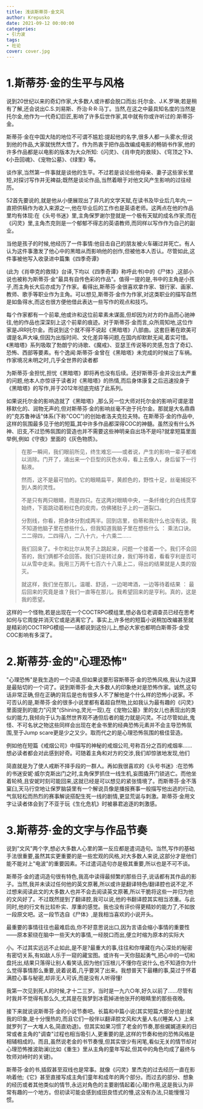 ```yaml
---
title: 浅谈斯蒂芬·金文风
author: Krepusko
date: 2021-09-12 00:00:00
categories: 
- 引力波
tags:
- 社论
cover: cover.jpg
---
```


# 1.斯蒂芬·金的生平与风格

说到20世纪以来的奇幻作家,大多数人或许都会脱口而出:托尔金、J.K.罗琳;若是稍有了解,还会说出C.S.刘易斯、乔治·R·R·马丁。当然,在这之中最具知名度的当然是托尔金,他作为一代奇幻巨匠,影响了许多后世作家,其中就有你或许听过的:斯蒂芬·金。

斯蒂芬·金在中国大陆的地位不可谓不尴尬:提起他的名字,很多人都一头雾水;但说到他的作品,大家就恍然大悟了。作为热衷于把作品改编成电影的畅销书作家,他的许多作品都是以电影的版本为大众所知:《闪灵》、《肖申克的救赎》、《穹顶之下》、《小丑回魂》、《宠物公墓》、《绿里》等。

谈作家,当然第一件事就是谈他的生平。不过若是谈论些他母亲、妻子这些家长里短,对探讨写作并无裨益;既然是谈论作品,当然着眼于对他文风产生影响的过往经历。

52首先要说的,就是他从小便展现出了非凡的文学天赋,在读书及毕业后几年内,一直把供稿作为收入来源之一,他在毕业后的工作也是英语老师。这两点在他的作品里均有体现:在《头号书迷》里,主角保罗谢尔登就是一个极有天赋的成名作家;而在《闪灵》里,主角杰克则是一个郁郁不得志的英语教师,而同样以写作作为自己的副业。

当他是孩子的时候,他经历了一件事情:他目击自己的朋友被火车碾过并死亡。有人认为这件事激发了他心中的黑暗从而影响他的创作,但被他本人否认。尽管如此,这件事被他写入收录进中篇集《四季奇谭》

(此为《肖申克的救赎》台译,下均以《四季奇谭》称呼此书)中的《尸体》,这部小说也被称为斯蒂芬·金"最具有自传色彩的作品"。值得一提的是,书中的主角是小孩子,而主角长大后亦成为了作家。看得出,斯蒂芬·金很喜欢拿作家、银行家、画家、教师、歌手等职业作为主角。可以想见,斯蒂芬·金作为作家,对这类职业的描写自然是如鱼得水,而这也很方便他借此表达一些写作的观点和技巧。

每个作家都有一个前辈,他或许和这位前辈素未谋面,但却因为对方的作品而心驰神往,他的作品也深深刻上这个前辈的痕迹。对于斯蒂芬·金而言,众所周知地,这位作家是JRR托尔金。而说到这个就不得不说起《黑暗塔》八部曲。这套巨著在欧美可谓是名声大噪,但因为出版时间、文化差异等问题,在国内却默默无闻,着实可惜。《黑暗塔》系列吸取了勃朗宁的诗歌、《魔戒》、亚瑟王传说等的灵感,包含了奇幻、恐怖、西部等要素。有个逸闻:斯蒂芬·金曾在《黑暗塔》未完成的时候出了车祸。作家境况未明之时,几乎全世界的读者都

为斯蒂芬·金担忧,担忧《黑暗塔》即将再也没有后续。还好斯蒂芬·金并没出太严重的问题,他本人亦惊讶于读者对《黑暗塔》的热情,而后身体康复之后迅速投身于《黑暗塔》的写作,并于2012年彻底完结了此系列。

如果说托尔金的影响造就了《黑暗塔》,那么另一位大师对托尔金的影响可谓是潜移默化的、润物无声的,但对斯蒂芬·金的影响丝毫不逊于托尔金。那就是大名鼎鼎的"克苏鲁神话"体系(下称"COC")的创始者洛夫克拉夫特。在斯蒂芬·金的作品中,这样的氛围最多见于他的短篇,其中许多作品都深得COC的神髓。虽然没有什么外神、旧支,不过恐怖氛围的营造也并不需要这些神明亲自出场不是吗?就拿短篇里面举例,例如《守夜》里面的《灰色物质》。

>在那一瞬间，我们眼前所见，终生难忘——或者说，产生的影响一辈子都难以消除。门开了，涌出来一个巨型的灰色水母，看上去像人，身后留下一行黏液。
>
>然而，这不是最可怕的。它的眼睛扁平，黄颜色的，野性十足，丝毫捕捉不到人类的灵性。
>
>不是只有两只眼睛，而是四只。在这两对眼睛中央，一条纤维化的白线贯穿始终，下面跳动着粉红色的皮肉，仿佛猪肚子上的一道裂口。
>
>分割线，你看，把身体分割成两半。回到店里，伯蒂和我什么也没有说。我不知道他脑子里在想些什么，但我知道我脑子里在想些什么 ： 乘法口诀。二二得四，二四得八，二八十六，十六乘二……
>
>我们回来了。卡尔和比尔从凳子上跳起来，问题一个接着一个。我们不会回答的，我们俩都不会回答。我们只是转过身，我们等待着，看看亨利是否可以从雪中走来。我用三万两千七百六十八乘上二，得出的结果就是人类的毁灭。
>
>就这样，我们坐在那儿，温暖、舒适，一边喝啤酒，一边等待着结果 ： 最后回来的究竟是谁？我们一直等在那儿。我希望回来的是亨利。真的，这是我的愿望。

这样的一个怪物,若是出现在一个COCTRPG模组里,想必各位老调查员已经在思考如何与它周旋并消灭它或是逃离它了。事实上,许多他的短篇小说稍加改编甚至就是精彩的COCTRPG模组——话都说到这份儿上,想必大家也都明白斯蒂芬·金受COC影响有多深了。

# 2.斯蒂芬·金的"心理恐怖"

"心理恐怖"是我生造的一个词语,但如果说要形容斯蒂芬·金的恐怖风格,我认为这算是最贴切的一个词了。说到斯蒂芬·金,大多数人的印象绝对是恐怖作家。诚然,这句话非常正确,但在正确的背后是也有很多人不了解他是个什么样的恐怖小说家。不可否认的是,斯蒂芬·金的很多小说里都有着超自然物,比如我认为最有趣的《闪灵》里面提到的能力"闪灵"(Shining,灵光一现),在《宠物公墓》里的女儿也表现出的类似的能力,我倾向于认为虽然世界观不通但后者的能力就是闪灵。不过尽管如此,鬼怪、不可名状之物这些同样会出现在老金书里的经典恐怖元素并不会主导恐怖氛围,至于Jump scare更是少之又少。取而代之的是心理恐怖氛围的极佳营造。

例如他在短篇《戒烟公司》中描写的神秘的戒烟公司,号称百分之百的戒烟率……想必读者都会对此感到好奇。可随着主角和对方的交涉,我们却惊骇地发现,他们

简直就是为了使人戒断不择手段的一群人。再如我很喜欢的《头号书迷》:在恐怖的书迷安妮·威尔克斯出门之时,主角保罗抓住一线生机,妄图撬开门锁逃亡。而他坐着轮椅,且安妮时刻可能回来,这就已经是可以想见的紧张情境了。而斯蒂芬·金不落窠臼,天马行空地让保罗脑袋里有一个解说员像是播报赛事一般描写他出逃的行动,气氛轻松而热烈的赛事解说搭配生死一线的剧情,更显荒诞与刺激。斯蒂芬·金用文字让读者体会到了不亚于玩《生化危机》时被暴君追逐的刺激感。

# 3.斯蒂芬·金的文字与作品节奏

说到"文风"两个字,想必大多数人心里的第一反应都是遣词造句。当然,写作的基础手法很重要,虽然其实更重要的是一些宏观的风格,对大多数人来说,这部分才是他们能不能对上"电波"的重要因素。不过遣词造句亦是极其重要,所以也是不可不谈。

斯蒂芬·金的遣词造句很有特色,我高中读得最频繁的那些日子,说话都有其作品的影子。当然,我并未读过任何他的英文原著,所以或许是翻译特色/翻译腔也说不定,不过想来阅读此文的大多数人也并不会去阅读英文原著,所以干脆将这些一并归为他的文风好了。不过既然提到了翻译腔,我可以说,他的书翻译腔其实相当浓重。与此同时,他的行文有比较朴实、厚重的感觉。我也没有评价得更精妙的能力了,不如放一段原文吧。这一段节选自《尸体》,是我相当喜欢的小说开头。

最重要的事情往往也最难启齿,你不好意思说出口,因为言语会缩小事情的重要性——原本萦绕在脑中一些天大的事情,一经脱口而出,便立时缩为原本的实际大

小。不过其实远远不止如此,是不是?最重大的事,往往和你埋藏在内心深处的秘密有密切关系,有如敌人乐于一窥的藏宝图。或许有一天你鼓起勇气,把心中的一切和盘托出,结果只落得让别人看笑话,因为他们压根儿不懂你在说什么,也不知道你为什么觉得事情那么重要,说着说着,几乎要哭了出来。我想普天下最糟的事,莫过于怀着满腔心事与秘密,却非无人可诉,而是没有人听得懂!

我第一次见到死人的时候,才十二三岁。当时是一九六○年,好久以前了……尽管有时我并不觉得有那么久,尤其是在我梦到冰雹掉进他张开的眼睛里的那些夜晚。

接下来就说说斯蒂芬·金的小说节奏吧。长篇和中篇小说(其实短篇大部分也是)就我的印象,是十分慢热的,而且它们一般伴以翻译腔文风和大量人名(《睡美人》上来就罗列了一大堆人名,简直劝退)。但其实如果习惯了老金的节奏,那些娓娓道来的日常或者主角的"调查"过程也相当吸引人,更重要的是,这样的节奏和他的恐怖风格是相辅相成的。而且,虽然说老金的书节奏慢,但其实很少有闲笔,看似无关的情节却对心理恐怖推波助澜(比如《重生》里从主角的童年写起,但其中的角色均成了最终与牧师对峙时的关键)。

斯蒂芬·金的书,插叙甚至双线也是常事。就像《闪灵》里杰克的过去经历一直在影响着他;《它》甚至直接写成主角们童年和成年的两个部分。而过去的部分、想象的经历或者其他类似的情节,永远对角色的主要剧情起着(心理)作用,这是我认为非常有趣的一个地方。但初读可能会感到成田良悟式的懵,这没有办法,只能慢慢习惯。